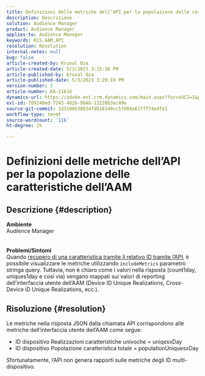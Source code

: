 ```yaml
---
title: Definizioni delle metriche dell’API per la popolazione delle caratteristiche dell’AAM
description: Descrizione
solution: Audience Manager
product: Audience Manager
applies-to: Audience Manager
keywords: KCS,AAM,API
resolution: Resolution
internal-notes: null
bug: false
article-created-by: Krunal Oza
article-created-date: 5/3/2023 3:15:36 PM
article-published-by: Krunal Oza
article-published-date: 5/3/2023 3:20:19 PM
version-number: 3
article-number: KA-21616
dynamics-url: https://adobe-ent.crm.dynamics.com/main.aspx?forceUCI=1&pagetype=entityrecord&etn=knowledgearticle&id=08ba1058-c5e9-ed11-a7c6-6045bd006b4b
exl-id: f89248ed-7245-482b-9848-13228b3ec49e
source-git-commit: 1d3108b38634fd818149cc5f084a617ff74edfe1
workflow-type: tm+mt
source-wordcount: '116'
ht-degree: 2%

---
```


# Definizioni delle metriche dell’API per la popolazione delle caratteristiche dell’AAM

## Descrizione {#description}

<b>Ambiente</b><br>Audience Manager<br> <br> <br><b>Problemi/Sintomi</b><br>Quando [recupero di una caratteristica tramite il relativo ID tramite l’API](https://bank.demdex.com/portal/swagger/index.html#/Traits%20API/get_traits__sid_), è possibile visualizzare le metriche utilizzando `includeMetrics` parametro stringa query. Tuttavia, non è chiaro come i valori nella risposta (count1day, uniques1day e così via) vengano mappati sui valori di reporting dell’interfaccia utente dell’AAM (Device ID Unique Realizations, Cross-Device iD Unique Realizations, ecc.). 

## Risoluzione {#resolution}


Le metriche nella risposta JSON dalla chiamata API corrispondono alle metriche dell’interfaccia utente dell’AAM come segue:

- ID dispositivo Realizzazioni caratteristiche univoche = uniqesxDay
- ID dispositivo Popolazione caratteristica totale = populationUniquesxDay


Sfortunatamente, l’API non genera rapporti sulle metriche degli ID multi-dispositivo.
